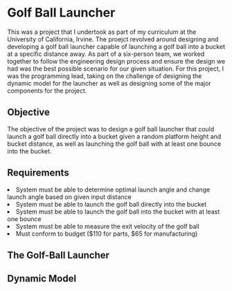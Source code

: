 # Golf Ball Launcher

This was a project that I undertook as part of my curriculum at the University of California, Irvine. The proejct revolved around designing and developing a golf ball launcher capable of launching a golf ball into a bucket at a specific distance away. As part of a six-person team, we worked together to follow the engineering design process and ensure the design we had was the best possible scenario for our given situation. For this project, I was the programming lead, taking on the challenge of designing the dynamic model for the launcher as well as designing some of the major components for the project. 

## Objective
The objective of the project was to design a golf ball launcher that could launch a golf ball directly into a bucket given a random platform height and bucket distance, as well as launching the golf ball with at least one bounce into the bucket. 

## Requirements
<li>
  System must be able to determine optimal launch angle and change launch angle based on given input distance
</li>
<li>
  System must be able to launch the golf ball directly into the bucket
</li>
<li>
  System must be able to launch the golf ball into the bucket with at least one bounce
</li>
<li>
  System must be able to measure the exit velocity of the golf ball
</li>
<li>
  Must conform to budget ($110 for parts, $65 for manufacturing)
</li>
  
## The Golf-Ball Launcher


## Dynamic Model






